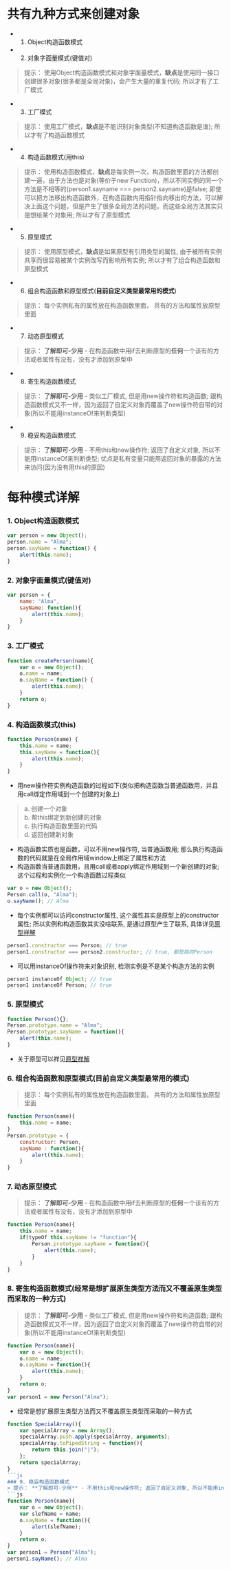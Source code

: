 # 共有九种方式来创建对象
* 1. Object构造函数模式
* 2. 对象字面量模式(键值对)
> 提示： 使用Object构造函数模式和对象字面量模式，**缺点**是使用同一接口创建很多对象(很多都是全局对象)，会产生大量的重复代码; 所以才有了工厂模式
* 3. 工厂模式
> 提示： 使用工厂模式，**缺点**是不能识别对象类型(不知道构造函数是谁); 所以才有了构造函数模式
* 4. 构造函数模式(用this)
> 提示： 使用构造函数模式，**缺点**是每实例一次，构造函数里面的方法都创建一遍，由于方法也是对象(等价于new Function)，所以不同实例的同一个方法是不相等的(person1.sayname === person2.sayname)是false; 即使可以把方法移出构造函数外，在构造函数内用指针指向移出的方法，可以解决上面这个问题，但是产生了很多全局方法的问题，而这些全局方法其实只是想给某个对象用; 所以才有了原型模式
* 5. 原型模式
> 提示： 使用原型模式，**缺点**是如果原型有引用类型的属性, 由于被所有实例共享而很容易被某个实例改写而影响所有实例; 所以才有了组合构造函数和原型模式
* 6. 组合构造函数和原型模式(**目前自定义类型最常用的模式**)
> 提示： 每个实例私有的属性放在构造函数里面， 共有的方法和属性放原型里面
* 7. 动态原型模式
> 提示： **了解即可-少用** - 在构造函数中用if去判断原型的**任何**一个该有的方法或者属性有没有，没有才添加到原型中
* 8. 寄生构造函数模式
> 提示： **了解即可-少用** - 类似工厂模式, 但是用new操作符和构造函数; 跟构造函数模式又不一样，因为返回了自定义对象而覆盖了new操作符自带的对象(所以不能用instanceOf来判断类型)
* 9. 稳妥构造函数模式
> 提示： **了解即可-少用** - 不用this和new操作符; 返回了自定义对象, 所以不能用instanceOf来判断类型; 优点是私有变量只能用返回对象的暴露的方法来访问(因为没有用this的原因)

# 每种模式详解
### 1. Object构造函数模式
```js
var person = new Object();
person.name = "Alma";
person.sayName = function() {
	alert(this.name);
}
```
### 2. 对象字面量模式(键值对)
```js
var person = {
	name: "Alma",
	sayName: function(){
		alert(this.name);
	}
}
```
### 3. 工厂模式
```js
function createPerson(name){
	var o = new Object();
	o.name = name;
	o.sayName = function() {
		alert(this.name);
	}
	return o;
}
```
### 4. 构造函数模式(this)
```js
function Person(name) {
	this.name = name;
	this.sayName = function(){
		alert(this.name);
	}
}
```
* 用new操作符实例构造函数的过程如下(类似把构造函数当普通函数用，并且用call绑定作用域到一个创建的对象上)
> a. 创建一个对象		
> b. 帮this绑定到新创建的对象		
> c. 执行构造函数里面的代码		
> d. 返回创建新对象
* 构造函数实质也是函数，可以不用new操作符, 当普通函数用; 那么执行构造函数的代码就是在全局作用域window上绑定了属性和方法
* 构造函数当普通函数用，且用call或者apply绑定作用域到一个新创建的对象; 这个过程和实例化一个构造函数过程类似
```js
var o = new Object();
Person.call(o, "Alma");
o.sayName(); // Alma
```
* 每个实例都可以访问constructor属性, 这个属性其实是原型上的constructor属性; 所以实例和构造函数其实没啥联系, 是通过原型产生了联系, 具体详见[原型祥解](https://github.com/dudulaopo833/JS-Projects/blob/master/JS_Basic_Knowledage/JS_prototype.md)
```js
person1.constructor === Person; // true
person1.constructor === person2.constructor; // true, 都是指向Person
```
* 可以用instanceOf操作符来对象识别, 检测实例是不是某个构造方法的实例
```js
person1 instanceOf Object; // true
person1 instanceOf Person; // true
```
### 5. 原型模式
```js
function Person(){};
Person.prototype.name = "Alma";
Person.prototype.sayName = function(){
	alert(this.name);
}
```
* 关于原型可以祥见[原型祥解](https://github.com/dudulaopo833/JS-Projects/blob/master/JS_Basic_Knowledage/JS_prototype.md)
### 6. 组合构造函数和原型模式(**目前自定义类型最常用的模式**)
> 提示： 每个实例私有的属性放在构造函数里面， 共有的方法和属性放原型里面
```js
function Person(name){
	this.name = name;
}
Person.prototype = {
	constructor: Person,
	sayName : function(){
		alert(this.name);
	}
}
```
### 7. 动态原型模式
> 提示： **了解即可-少用** - 在构造函数中用if去判断原型的**任何**一个该有的方法或者属性有没有，没有才添加到原型中
```js
function Person(name){
	this.name = name;
	if(typeOf this.sayName != "function"){
		Person.prototype.sayName = function(){
			alert(this.name);
		}
	}
}
```
### 8. 寄生构造函数模式(经常是想扩展原生类型方法而又不覆盖原生类型而采取的一种方式)
> 提示： **了解即可-少用** - 类似工厂模式, 但是用new操作符和构造函数; 跟构造函数模式又不一样，因为返回了自定义对象而覆盖了new操作符自带的对象(所以不能用instanceOf来判断类型)
```js
function Person(name){
	var o = new Object();
	o.name = name;
	o.sayName = function(){
		alert(this.name);
	}
	return o;
}
var person1 = new Person("Alma");
```
* 经常是想扩展原生类型方法而又不覆盖原生类型而采取的一种方式
```js
function SpecialArray(){
	var specialArray = new Array();
	specialArray.push.apply(specialArray, arguments);
	specialArray.toPipedString = function(){
		return this.join("|");
	};
	return specialArray;
}
```js
### 9. 稳妥构造函数模式
> 提示： **了解即可-少用** - 不用this和new操作符; 返回了自定义对象, 所以不能用instanceOf来判断类型; 优点是私有变量只能用返回对象的暴露的方法来访问(因为没有用this的原因)
```js
function Person(name){
	var o = new Object();
	var slefName = name;
	o.sayName = function(){
		alert(slefName);
	}
	return o;
}
var person1 = Person("Alma");
person1.sayName(); // Alma
```
